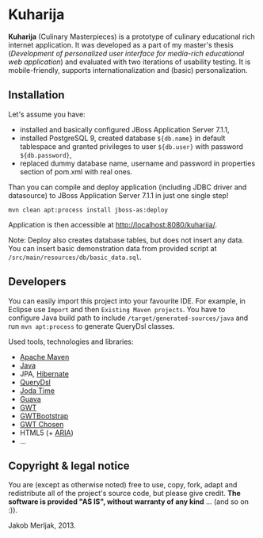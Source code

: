 Kuharija
========
**Kuharija** (Culinary Masterpieces) is a prototype of culinary educational rich internet application. It was developed as a part of my master's thesis (*Development of personalized user interface for media-rich educational web application*) and evaluated with two iterations of usability testing. It is mobile-friendly, supports internationalization and (basic) personalization.


Installation
------------
Let's assume you have:
- installed and basically configured JBoss Application Server 7.1.1,
- installed PostgreSQL 9, created database `${db.name}` in default tablespace and granted privileges to user `${db.user}` with password `${db.password}`,
- replaced dummy database name, username and password in properties section of pom.xml with real ones.

Than you can compile and deploy application (including JDBC driver and datasource) to JBoss Application Server 7.1.1 in just one single step!

`mvn clean apt:process install jboss-as:deploy`

Application is then accessible at [http://localhost:8080/kuharija/](http://localhost:8080/kuharija/).

Note: Deploy also creates database tables, but does not insert any data. You can insert basic demonstration data from provided script at `/src/main/resources/db/basic_data.sql`.

Developers
------------
You can easily import this project into your favourite IDE. For example, in Eclipse use `Import` and then `Existing Maven projects`. You have to configure Java build path to include `/target/generated-sources/java` and run `mvn apt:process` to generate QueryDsl classes.

Used tools, technologies and libraries:
- [Apache Maven](https://maven.apache.org/)
- [Java](https://www.java.com/)
- JPA, [Hibernate](http://hibernate.org/)
- [QueryDsl](http://www.querydsl.com/)
- [Joda Time](http://www.joda.org/joda-time/)
- [Guava](https://code.google.com/p/guava-libraries/)
- [GWT](http://www.gwtproject.org/)
- [GWTBootstrap](http://gwtbootstrap.github.io/)
- [GWT Chosen](http://jdramaix.github.io/gwtchosen/)
- HTML5 (+ [ARIA](https://en.wikipedia.org/wiki/WAI-ARIA))
- ...

Copyright & legal notice
---------
You are (except as otherwise noted) free to use, copy, fork, adapt and redistribute all of the project's source code, but please give credit.
**The software is provided "AS IS", without warranty of any kind** ... (and so on :)).


Jakob Merljak, 2013.
